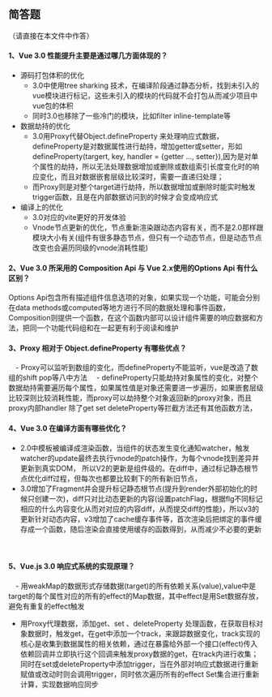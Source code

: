 ## 简答题

（请直接在本文件中作答）

#### 1、Vue 3.0 性能提升主要是通过哪几方面体现的？

 - 源码打包体积的优化
   - 3.0中使用tree sharking 技术，在编译阶段通过静态分析，找到未引入的vue模块进行标记，这些未引入的模块的代码就不会打包从而减少项目中vue包的体积
   - 同时3.0也移除了一些冷门的模块，比如filter inline-template等
 - 数据劫持的优化
   - 3.0用Proxy代替Object.defineProperty 来处理响应式数据，defineProperty是对数据属性进行劫持，增加getter或setter，形如defineProperty(targert, key, handler = {getter ..., setter}),因为是对单个属性的劫持，所以无法处理数据增加或删除或数组索引长度变化时的响应变化，而且对数据嵌套层级比较深时，需要一直递归处理；
   - 而Proxy则是对整个target进行劫持，所以数据增加或删除时能实时触发trigger函数，且是在内部数据访问到的时候才会变成响应式
 - 编译上的优化
   - 3.0对应的vite更好的开发体验
   - Vnode节点更新的优化，节点重新渲染跟动态内容有关，而不是2.0那样跟模块大小有关(组件有很多静态节点，但只有一个动态节点，但是动态节点改变也会遍历同级的vnode消耗性能)

#### 2、Vue 3.0 所采用的 Composition Api 与 Vue 2.x使用的Options Api 有什么区别？

   Options Api包含所有描述组件信息选项的对象，如果实现一个功能，可能会分别在data methods或computed等地方进行不同的数据处理和事件函数，Composition则提供一个函数，在这个函数内部可以设计组件需要的响应数据和方法，把同一个功能代码组和在一起更有利于阅读和维护

#### 3、Proxy 相对于 Object.defineProperty 有哪些优点？

　- Proxy可以监听到数组的变化，而defineProperty不能监听，vue是改造了数组的shift pop等八中方法
　- defineProperty只能劫持对象属性的变化，对整个数据劫持需要遍历每个属性，如果属性值是对象还需要进一步遍历，如果嵌套层级比较深则比较消耗性能，而proxy可以劫持整个对象返回新的proxy对象，而且proxy内部handler 除了get set deleteProperty等拦截方法还有其他函数方法，



#### 4、Vue 3.0 在编译方面有哪些优化？

- 2.0中模板被编译成渲染函数，当组件的状态发生变化通知watcher，触发watcher的update最终去执行vnode的patch操作，为每个vnode找到差异并更新到真实DOM， 所以V2的更新是组件级的。在diff中，通过标记静态根节点优化diff过程，但每次也都要比较剩下的所有新旧节点，
- 3.0增加了Fragment并会提升标记静态根节点(提升到render外部初始化的时候只创建一次)，diff只对比动态更新的内容(设置patchFlag，根据flg不同标记相应的什么内容变化从而对对应的内容diff，从而提交diff的性能)，所以v3的更新针对动态内容，v3增加了cache缓存事件等，首次渲染后把绑定的事件缓存成一个函数，随后渲染会直接使用缓存的函数得到，从而减少不必要的更新

　

#### 5、Vue.js 3.0 响应式系统的实现原理？

　- 用weakMap的数据形式存储数据(target)的所有依赖关系(value),value中是target的每个属性对应的所有的effect的Map数据，其中effect是用Set数据存放，避免有重复的effect触发

-  用Proxy代理数据，添加get、set 、deleteProperty 处理函数，在获取目标对象数据时，触发get，在get中添加一个track，来跟踪数据变化，track实现的核心是收集到数据属性的相关依赖，通过在暴露给外部一个接口(effect)传入依赖回调并立即执行这个回调来触发proxy数据的get，在track内进行收集；同时在set或deleteProperty中添加trigger，当在外部对响应式数据进行重新赋值或改动时则会调用trigger，同时依次遍历所有的effect Set集合进行重新计算，实现数据响应同步

　